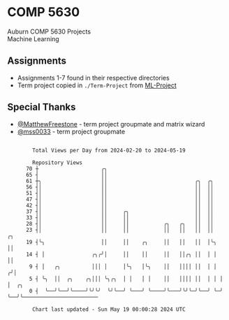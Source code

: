 # COMP 5630
Auburn COMP 5630 Projects  
Machine Learning

## Assignments
- Assignments 1-7 found in their respective directories
- Term project copied in `./Term-Project` from [ML-Project](https://github.com/wumphlett/ML-Project)

## Special Thanks
- [@MatthewFreestone](https://github.com/MatthewFreestone) - term project groupmate and matrix wizard
- [@mss0033](https://github.com/mss0033) - term project groupmate

```

        Total Views per Day from 2024-02-20 to 2024-05-19

        Repository Views
      70 ┼                    ╭╮
      65 ┤                    ││
      61 ┼╮                   ││                            ╭╮  ╭╮
      56 ┤│                   ││                            ││  ││
      51 ┤│                   ││                            ││  ││
      47 ┤│                   ││                            ││  ││
      42 ┤│                   ││                            ││  ││
      37 ┤│                   ││     ╭╮                     ││  ││
      33 ┤│                   ││     ││                     ││  ││
      28 ┤│                   ││     ││           ╭╮   ╭╮   ││  ││
      23 ┤│                   ││     ││           ││   ││   ││  ││   ╭╮
      19 ┤╰╮                  ││     ││    ╭╮     ││   ││   ││  │╰╮  ││
      14 ┤ │               ╭╮╭╯│     ││    ││     ││   ││╭╮ ││  │ │  ││
       9 ┤ │   ╭╮          │││ │     │╰╮   │╰╮    ││   ││││ ││  │ │ ╭╯│
       5 ┤ ╰╮  ││  ╭╮    ╭╮│││ ╰╮╭╮  │ │   │ │    ││   ││││ ││  │ │ │ │  ╭╮
       0 ┤  ╰──╯╰──╯╰────╯╰╯╰╯  ╰╯╰──╯ ╰───╯ ╰────╯╰───╯╰╯╰─╯╰──╯ ╰─╯ ╰──╯╰────────────────────────

        Chart last updated - Sun May 19 00:00:28 2024 UTC
        
```
